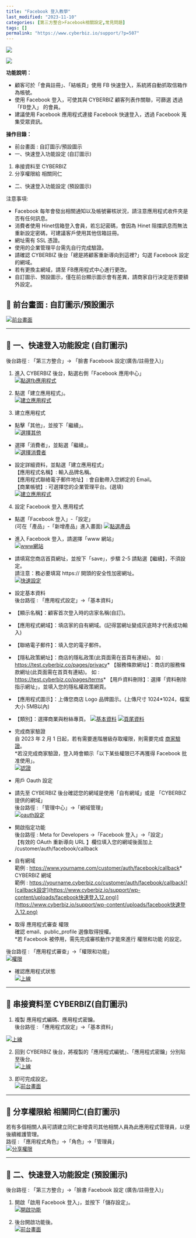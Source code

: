 ```yaml
---
title: "Facebook 登入教學"
last_modified: "2023-11-10"
categories: [第三方整合>Facebook相關設定,常見問題]
tags: []
permalink: "https://www.cyberbiz.io/support/?p=507"
---
```


![](https://www.cyberbiz.io/support/wp-content/uploads/適用站別.png)

[![](https://www.cyberbiz.io/support/wp-content/uploads/台灣站.png)](https://www.cyberbiz.io/support/?page_id=2490)

**功能說明：**  

* 顧客可於「會員註冊」、「結帳頁」使用 FB 快速登入，系統將自動抓取信箱作為帳號。
* 使用 Facebook 登入，可使其與 CYBERBIZ 顧客列表作關聯，可篩選 透過 「FB登入」 的會員。
* 建議使用 Facebook 應用程式連接 Facebook 快速登入，透過 Facebook 蒐集受眾資訊。

**操作目錄：**

* 前台畫面 : 自訂圖示/預設圖示
* 一、快速登入功能設定 (自訂圖示)
1. 串接資料至 CYBERBIZ
2. 分享權限給 相關同仁
* 二、快速登入功能設定 (預設圖示)

注意事項:  

* Facebook 每年會發出相關通知以及帳號審核狀況，請注意應用程式收件夾是否有任何訊息。
* 消費者使用 Hinet信箱登入會員，若忘記密碼，會因為 Hinet 阻擋訊息而無法重新設定密碼，可建議客戶使用其他信箱註冊。
* 網址需有 SSL 憑證。
* 使用的企業管理平台需先自行完成驗證。
* 請確認 CYBERBIZ 後台「總是將顧客重新導向到這裡?」勾選 Facebook 設定的網域。
* 若有更換主網域，請至 FB應用程式中心進行更改。
* 自訂圖示、預設圖示，僅在前台顯示圖示會有差異，請商家自行決定是否要額外設定。



## 📌 前台畫面 : 自訂圖示/預設圖示

[![前台畫面](https://www.cyberbiz.io/support/wp-content/uploads/facebook快速登入00.png)](https://www.cyberbiz.io/support/wp-content/uploads/facebook快速登入00.png)

* * *



## 📌 一、快速登入功能設定 (自訂圖示)


後台路徑 :  「第三方整合」→ 「臉書 Facebook 設定(廣告/註冊登入)」  


1. 進入 CYBERBIZ 後台，點選右側「Facebook 應用中心」  
[![點選fb應用程式](https://www.cyberbiz.io/support/wp-content/uploads/facebook快速登入01.png)](https://www.cyberbiz.io/support/wp-content/uploads/facebook快速登入01.png)



2. 點選「建立應用程式」。  
[![建立應用程式](https://www.cyberbiz.io/support/wp-content/uploads/facebook快速登入02.png)](https://www.cyberbiz.io/support/wp-content/uploads/facebook快速登入02.png)



3. 建立應用程式 
* 點擊「其他」，並按下「繼續」。  
[![選擇其他](https://www.cyberbiz.io/support/wp-content/uploads/facebook快速登入21.png)](https://www.cyberbiz.io/support/wp-content/uploads/facebook快速登入21.png)



* 選擇「消費者」，並點選「繼續」。  
[![選擇消費者](https://www.cyberbiz.io/support/wp-content/uploads/facebook快速登入03.png)](https://www.cyberbiz.io/support/wp-content/uploads/facebook快速登入03.png)



* 設定詳細資料，並點選「建立應用程式」  
【應用程式名稱】: 輸入品牌名稱。  
【應用程式聯絡電子郵件地址】: 會自動帶入您綁定的 Email。  
【商業帳號】: 可選擇您的企業管理平台。(選填)  
[![建立應用程式](https://www.cyberbiz.io/support/wp-content/uploads/facebook快速登入23.png)](https://www.cyberbiz.io/support/wp-content/uploads/facebook快速登入23.png)



4. 設定 Facebook 登入 應用程式 
* 點選「Facebook 登入」-「設定」  
(可在「產品」-「新增產品」進入畫面) [![點選產品](https://www.cyberbiz.io/support/wp-content/uploads/facebook快速登入05.png)](https://www.cyberbiz.io/support/wp-content/uploads/facebook快速登入05.png)



* 進入 Facebook 登入，請選擇「www 網站」  
[![www網站](https://www.cyberbiz.io/support/wp-content/uploads/facebook快速登入06.png)](https://www.cyberbiz.io/support/wp-content/uploads/facebook快速登入06.png)



* 請填寫您商店首頁網址，並按下「save」，步驟 2-5 請點選【繼續】，不須設定。  
請注意：務必要填寫 https:// 開頭的安全性加密網址。  
[![快速設定](https://www.cyberbiz.io/support/wp-content/uploads/facebook快速登入07.png)](https://www.cyberbiz.io/support/wp-content/uploads/facebook快速登入07.png)



* 設定基本資料  
後台路徑 :  「應用程式設定」→「基本資料」  

* 【顯示名稱】：顧客首次登入時的店家名稱(自訂)。 
* 【應用程式網域】：填店家的自有網域。(記得當網址變成灰底時才代表成功輸入)
* 【聯絡電子郵件】：填入您的電子郵件。 
* 【隱私政策網址】：商店的隱私政策(此頁面需在首頁有連結)。 如 : https://test.cyberbiz.co/pages/privacy* 【服務條款網址】：商店的服務條款網址(此頁面需在首頁有連結)。 如 : https://test.cyberbiz.co/pages/terms* 【用戶資料刪除】：選擇「資料刪除指示網址」，並填入您的隱私權政策網頁。
* 【應用程式圖示】：上傳您商店 Logo 品牌圖示。(上傳尺寸 1024*1024，檔案大小 5MB以內)
* 【類別】：選擇商業與粉絲專頁。
[![基本資料](https://www.cyberbiz.io/support/wp-content/uploads/facebook快速登入08.png)](https://www.cyberbiz.io/support/wp-content/uploads/facebook快速登入08.png)
[![頁尾資料](https://www.cyberbiz.io/support/wp-content/uploads/facebook快速登入09.png)](https://www.cyberbiz.io/support/wp-content/uploads/facebook快速登入09.png)



* 完成商家驗證   
自 2023 年 2 月 1 日起，若有需要進階層級存取權限，則需要完成
[商家驗證](https://developers.facebook.com/docs/development/release/business-verification)。  
*若沒完成商家驗證，登入時會顯示「以下某些權限已不再獲得 Facebook 批准使用」。  
[![認證](https://www.cyberbiz.io/support/wp-content/uploads/facebook快速登入10.png)](https://www.cyberbiz.io/support/wp-content/uploads/facebook快速登入10.png)



* 用戶 Oauth 設定   


* 請先至 CYBERBIZ 後台確認您的網域是使用「自有網域」或是 「CYBERBIZ 提供的網域」  
後台路徑 :  「管理中心」→「網域管理」  
[![oauth設定](https://www.cyberbiz.io/support/wp-content/uploads/facebook快速登入11.png)](https://www.cyberbiz.io/support/wp-content/uploads/facebook快速登入11.png)

* 開啟指定功能  
後台路徑 :  Meta for Developers →「Facebook 登入」→「設定」  
【有效的 OAuth 重新導向 URL 】欄位填入您的網域後面加上 /customer/auth/facebook/callback

* 自有網域   
範例 : https://www.yourname.com/customer/auth/facebook/callback* CYBERBIZ 網域   
範例 : https://yourname.cyberbiz.co/customer/auth/facebook/callback[![callback設定](https://www.cyberbiz.io/support/wp-content/uploads/facebook快速登入12.png)](https://www.cyberbiz.io/support/wp-content/uploads/facebook快速登入12.png)



* 取得 應用程式審查 權限  
確認 email、public_profile 選像取得授權。  
*若 Facebook 被停用，需先完成審核動作才能來進行 權限和功能 的設定。  

後台路徑 :  「應用程式審查」→「權限和功能」  
[![權限](https://www.cyberbiz.io/support/wp-content/uploads/facebook快速登入13.png)](https://www.cyberbiz.io/support/wp-content/uploads/facebook快速登入13.png)



* 確認應用程式狀態  
[![上線](https://www.cyberbiz.io/support/wp-content/uploads/facebook快速登入14.png)](https://www.cyberbiz.io/support/wp-content/uploads/facebook快速登入14.png)





* * *



## 📌 串接資料至 CYBERBIZ(自訂圖示)



1. 複製 應用程式編碼、應用程式密鑰。  
後台路徑 : 「應用程式設定」→「基本資料」  

[![上線](https://www.cyberbiz.io/support/wp-content/uploads/facebook快速登入15.png)](https://www.cyberbiz.io/support/wp-content/uploads/facebook快速登入15.png)



2. 回到 CYBERBIZ 後台，將複製的「應用程式編號」、「應用程式密鑰」分別貼至後台。  
[![上線](https://www.cyberbiz.io/support/wp-content/uploads/facebook快速登入16.png)](https://www.cyberbiz.io/support/wp-content/uploads/facebook快速登入16.png)



3. 即可完成設定。  
[![前台畫面](https://www.cyberbiz.io/support/wp-content/uploads/facebook快速登入17.png)](https://www.cyberbiz.io/support/wp-content/uploads/facebook快速登入17.png)



* * *



## 📌 分享權限給 相關同仁(自訂圖示)


若有多個相關人員可請建立同仁新增貴司其他相關人員為此應用程式管理員，以便後續維護管理。  
路徑 :  「應用程式角色」→「角色」→「管理員」  
[![分享權限](https://www.cyberbiz.io/support/wp-content/uploads/facebook快速登入18.png)](https://www.cyberbiz.io/support/wp-content/uploads/facebook快速登入18.png)

* * *



## 📌 二、快速登入功能設定 (預設圖示)


後台路徑 :  「第三方整合」→「臉書 Facebook 設定 (廣告/註冊登入)」  


1. 開啟「啟用 Facebook 登入」，並按下「儲存設定」。  
[![開啟功能](https://www.cyberbiz.io/support/wp-content/uploads/facebook快速登入19.png)](https://www.cyberbiz.io/support/wp-content/uploads/facebook快速登入19.png)



2. 後台開啟功能後。  
[![前台畫面](https://www.cyberbiz.io/support/wp-content/uploads/facebook快速登入20.png)](https://www.cyberbiz.io/support/wp-content/uploads/facebook快速登入20.png)




